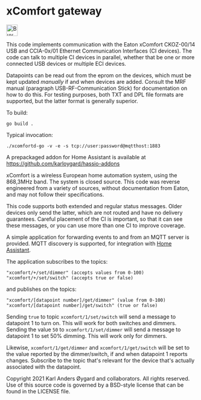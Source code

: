 xComfort gateway
================

<a href="https://www.buymeacoffee.com/karlo" target="_blank"><img src="https://cdn.buymeacoffee.com/buttons/default-orange.png" alt="Buy Me A Coffee" height="30"></a>

This code implements communication with the Eaton xComfort CKOZ-00/14
USB and CCIA-0x/01 Ethernet Communication Interfaces (CI devices).
The code can talk to multiple CI devices in parallel, whether that be
one or more connected USB devices or multiple ECI devices.

Datapoints can be read out from the eprom on the devices, which must
be kept updated *manually* if and when devices are added.  Consult the
MRF manual (paragraph USB-RF-Communication Stick) for documentation on
how to do this.  For testing purposes, both TXT and DPL file formats
are supported, but the latter format is generally superior.

To build:

    go build .

Typical invocation:

    ./xcomfortd-go -v -e -s tcp://user:password@mqtthost:1883

A prepackaged addon for Home Assistant is available at https://github.com/karloygard/hassio-addons

xComfort is a wireless European home automation system, using the
868,3MHz band.  The system is closed source.  This code was reverse
engineered from a variety of sources, without documentation from Eaton,
and may not follow their specifications.

This code supports both extended and regular status messages.  Older
devices only send the latter, which are not routed and have no
delivery guarantees.  Careful placement of the CI is important,
so that it can see these messages, or you can use more than one CI
to improve coverage.

A simple application for forwarding events to and from an MQTT server is
provided.  MQTT discovery is supported, for integration with
[Home Assistant](https://home-assistant.io/).

The application subscribes to the topics:

    "xcomfort/+/set/dimmer" (accepts values from 0-100)
    "xcomfort/+/set/switch" (accepts true or false)

and publishes on the topics:

    "xcomfort/[datapoint number]/get/dimmer" (value from 0-100)
    "xcomfort/[datapoint number]/get/switch" (true or false)

Sending `true` to topic `xcomfort/1/set/switch` will send a message to
datapoint 1 to turn on.  This will work for both switches and dimmers.
Sending the value `50` to `xcomfort/1/set/dimmer` will send a message
to datapoint 1 to set 50% dimming.  This will work only for dimmers.

Likewise, `xcomfort/1/get/dimmer` and `xcomfort/1/get/switch` will be
set to the value reported by the dimmer/switch, if and when datapoint
1 reports changes.  Subscribe to the topic that's relevant for the
device that's actually associated with the datapoint.

Copyright 2021 Karl Anders Øygard and collaborators.  All rights reserved.
Use of this source code is governed by a BSD-style license that can be
found in the LICENSE file.
